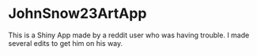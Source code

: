 JohnSnow23ArtApp
================


This is a Shiny App made by a reddit user who was having trouble. I made several edits to get him on his way.
